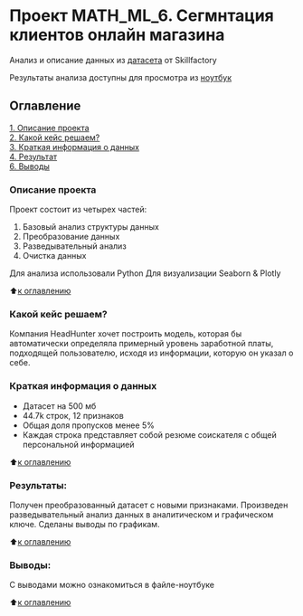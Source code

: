 # Проект MATH_ML_6. Сегмнтация клиентов онлайн магазина
Анализ и описание данных из [датасета]([https://drive.google.com/drive/folders/1aFKLSPxRmW-5j5zfPCiGA3NZ-xRPmfs5?usp=sharing](https://lms-cdn.skillfactory.ru/assets/courseware/v1/468638e49cb9e7d4b4dfdc296c1c778e/asset-v1:SkillFactory+DST-3.0+28FEB2021+type@asset+block/pj6_data.zip])) от Skillfactory

Результаты анализа доступны для просмотра из 
[ноутбук](http://nbviewer.jupyter.org/github/mureich81/sf_dst97/blob/main/SF_PROJECT_1/Project_1_HHru.ipynb?flush_cache=true)


## Оглавление  
[1. Описание проекта](.README.md#Описание-проекта)  
[2. Какой кейс решаем?](.README.md#Какой-кейс-решаем)  
[3. Краткая информация о данных](.README.md#Краткая-информация-о-данных)   
[4. Результат](.README.md#Результат)    
[6. Выводы](.README.md#Выводы) 

### Описание проекта    

Проект состоит из четырех частей:
1. Базовый анализ структуры данных
2. Преобразование данных
3. Разведывательный анализ
4. Очистка данных 

Для анализа использовали Python
Для визуализации Seaborn & Plotly

:arrow_up:[к оглавлению](.README.md#Оглавление)


### Какой кейс решаем?    
Компания HeadHunter хочет построить модель, которая бы автоматически определяла примерный уровень заработной платы, подходящей пользователю, исходя из информации, которую он указал о себе.


### Краткая информация о данных
* Датасет на 500 мб
* 44.7k строк, 12 признаков
* Общая доля пропусков менее 5%  
* Каждая строка представляет собой резюме соискателя с общей персональной информацией
  
:arrow_up:[к оглавлению](.README.md#Оглавление)


### Результаты:  
Получен преобразованный датасет с новыми признаками. Произведен разведывательный анализ данных в аналитическом и графическом ключе. Сделаны выводы по графикам.

:arrow_up:[к оглавлению](.README.md#Оглавление)


### Выводы:  
С выводами можно ознакомиться в файле-ноутбуке

:arrow_up:[к оглавлению](.README.md#Оглавление)
